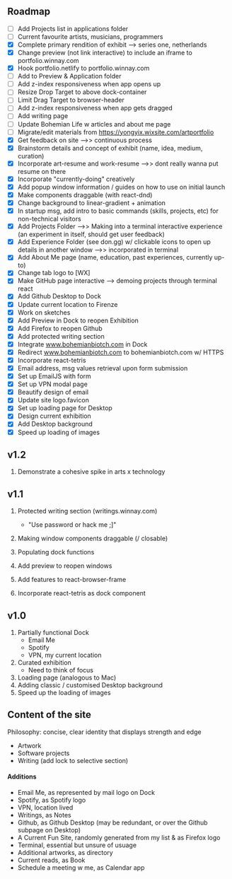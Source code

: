 ## Roadmap

- [ ] Add Projects list in applications folder
- [ ] Current favourite artists, musicians, programmers
- [x] Complete primary rendition of exhibit --> series one, netherlands
- [x] Change preview (not link interactive) to include an iframe to portfolio.winnay.com
- [x] Hook portfolio.netlify to portfolio.winnay.com
- [ ] Add to Preview & Application folder
- [ ] Add z-index responsiveness when app opens up
- [ ] Resize Drop Target to above dock-container
- [ ] Limit Drag Target to browser-header
- [ ] Add z-index responsiveness when app gets dragged
- [ ] Add writing page
- [ ] Update Bohemian Life w articles and about me page
- [ ] Migrate/edit materials from https://yongyix.wixsite.com/artportfolio
- [x] Get feedback on site -->> continuous process
- [x] Brainstorm details and concept of exhibit (name, idea, medium, curation)
- [x] Incorporate art-resume and work-resume -->> dont really wanna put resume on there
- [x] Incorporate "currently-doing" creatively
- [x] Add popup window information / guides on how to use on initial launch
- [x] Make components draggable (with react-dnd)
- [x] Change background to linear-gradient + animation
- [x] In startup msg, add intro to basic commands (skills, projects, etc) for non-technical visitors
- [x] Add Projects Folder -->> Making into a terminal interactive experience (an experiment in itself, should get user feedback)
- [x] Add Experience Folder (see don.gg) w/ clickable icons to open up details in another window -->> incorporated in terminal
- [x] Add About Me page (name, education, past experiences, currently up-to)
- [x] Change tab logo to [WX]
- [x] Make GitHub page interactive --> demoing projects through terminal react
- [x] Add Github Desktop to Dock
- [x] Update current location to Firenze
- [x] Work on sketches
- [x] Add Preview in Dock to reopen Exhibition
- [x] Add Firefox to reopen Github
- [x] Add protected writing section
- [x] Integrate www.bohemianbiotch.com in Dock
- [x] Redirect www.bohemianbiotch.com to bohemianbiotch.com w/ HTTPS
- [x] Incorporate react-tetris
- [x] Email address, msg values retrieval upon form submission
- [x] Set up EmailJS with form
- [x] Set up VPN modal page
- [x] Beautify design of email
- [x] Update site logo.favicon
- [x] Set up loading page for Desktop
- [x] Design current exhibition
- [x] Add Desktop background
- [x] Speed up loading of images

## v1.2

1. Demonstrate a cohesive spike in arts x technology

## v1.1

1. Protected writing section (writings.winnay.com)

   - "Use password or hack me ;]"

2. Making window components draggable (/ closable)
3. Populating dock functions
4. Add preview to reopen windows
5. Add features to react-browser-frame
6. Incorporate react-tetris as dock component

## v1.0

1. Partially functional Dock
   - Email Me
   - Spotify
   - VPN, my current location
2. Curated exhibition
   - Need to think of focus
3. Loading page (analogous to Mac)
4. Adding classic / customised Desktop background
5. Speed up the loading of images

## Content of the site

Philosophy: concise, clear identity that displays strength and edge

- Artwork
- Software projects
- Writing (add lock to selective section)

#### Additions

- Email Me, as represented by mail logo on Dock
- Spotify, as Spotify logo
- VPN, location lived
- Writings, as Notes
- Github, as Github Desktop (may be redundant, or over the Github subpage on Desktop)
- A Current Fun Site, randomly generated from my list & as Firefox logo
- Terminal, essential but unsure of usuage
- Additional artworks, as directory
- Current reads, as Book
- Schedule a meeting w me, as Calendar app

